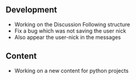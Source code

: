 Development
--------------

- Working on the Discussion Following structure
- Fix a bug which was not saving the user nick
- Also appear the user-nick in the messages

Content
------------

- Working on a new content for python projects
